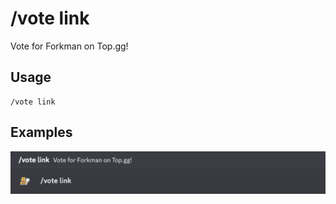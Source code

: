 # /vote link

Vote for Forkman on Top.gg!

## Usage

```
/vote link
```

## Examples

<img src="../../_media/examples/vote/link-0.png" class="rounded-corners">